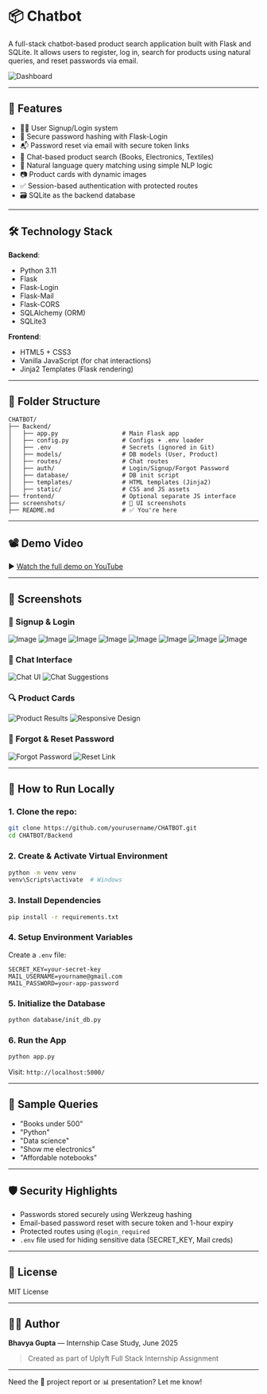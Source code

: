 # 📦  Chatbot

A full-stack chatbot-based product search application built with Flask and SQLite. It allows users to register, log in, search for products using natural queries, and reset passwords via email.

![Dashboard](screenshots/dashboard.png)

---

## 🚀 Features

- 🧑‍💻 User Signup/Login system
- 🔐 Secure password hashing with Flask-Login
- 📬 Password reset via email with secure token links
- 🛒 Chat-based product search (Books, Electronics, Textiles)
- 🧠 Natural language query matching using simple NLP logic
- 📷 Product cards with dynamic images
- ✅ Session-based authentication with protected routes
- 🗃️ SQLite as the backend database

---

## 🛠️ Technology Stack

**Backend**:
- Python 3.11
- Flask
- Flask-Login
- Flask-Mail
- Flask-CORS
- SQLAlchemy (ORM)
- SQLite3

**Frontend**:
- HTML5 + CSS3
- Vanilla JavaScript (for chat interactions)
- Jinja2 Templates (Flask rendering)

---

## 📂 Folder Structure

```
CHATBOT/
├── Backend/
│   ├── app.py                  # Main Flask app
│   ├── config.py               # Configs + .env loader
│   ├── .env                    # Secrets (ignored in Git)
│   ├── models/                 # DB models (User, Product)
│   ├── routes/                 # Chat routes
│   ├── auth/                   # Login/Signup/Forgot Password
│   ├── database/               # DB init script
│   ├── templates/              # HTML templates (Jinja2)
│   ├── static/                 # CSS and JS assets
├── frontend/                   # Optional separate JS interface
├── screenshots/                # 📸 UI screenshots
├── README.md                   # ✅ You're here
```

---

## 📽️ Demo Video

▶️ [Watch the full demo on YouTube](https://www.youtube.com/watch?v=your-demo-video-link)

---

## 📸 Screenshots

### 🔐 Signup & Login
![Image](https://github.com/user-attachments/assets/9bb944d0-1967-4161-97da-f3af9b5d3804)
![Image](https://github.com/user-attachments/assets/edbd0fd9-9659-4f95-94f4-5591408db962)
![Image](https://github.com/user-attachments/assets/5300f564-c31e-4a73-8159-70fe3bd11c85)
![Image](https://github.com/user-attachments/assets/62049cad-2061-42aa-8483-242f417e8401)
![Image](https://github.com/user-attachments/assets/e0059e54-ec60-4496-a0d5-1947ccbd27c7)
![Image](https://github.com/user-attachments/assets/1477786c-e7bd-4aa7-b510-78f20bfb0f3b)
![Image](https://github.com/user-attachments/assets/ebdda088-1376-459f-9145-e68ca39e4b98)
![Image](https://github.com/user-attachments/assets/71ab1739-a54a-4e3b-8abd-6a0b5c32de6f)

### 💬 Chat Interface
![Chat UI](screenshots/chat.png)
![Chat Suggestions](screenshots/chat_response.png)

### 🔍 Product Cards
![Product Results](screenshots/products.png)
![Responsive Design](screenshots/responsive.png)

### 🔁 Forgot & Reset Password
![Forgot Password](screenshots/forgot_password.png)
![Reset Link](screenshots/reset_email.png)

---

## 🧪 How to Run Locally

### 1. Clone the repo:
```bash
git clone https://github.com/yourusername/CHATBOT.git
cd CHATBOT/Backend
```

### 2. Create & Activate Virtual Environment
```bash
python -m venv venv
venv\Scripts\activate  # Windows
```

### 3. Install Dependencies
```bash
pip install -r requirements.txt
```

### 4. Setup Environment Variables
Create a `.env` file:
```env
SECRET_KEY=your-secret-key
MAIL_USERNAME=yourname@gmail.com
MAIL_PASSWORD=your-app-password
```

### 5. Initialize the Database
```bash
python database/init_db.py
```

### 6. Run the App
```bash
python app.py
```

Visit: `http://localhost:5000/`

---

## 💬 Sample Queries

- "Books under 500"
- "Python"
- "Data science"
- "Show me electronics"
- "Affordable notebooks"

---

## 🛡️ Security Highlights

- Passwords stored securely using Werkzeug hashing
- Email-based password reset with secure token and 1-hour expiry
- Protected routes using `@login_required`
- `.env` file used for hiding sensitive data (SECRET_KEY, Mail creds)

---

## 📘 License
MIT License

---

## 👩‍💼 Author
**Bhavya Gupta** — Internship Case Study, June 2025

> Created as part of Uplyft Full Stack Internship Assignment

---

Need the 📘 project report or 📊 presentation? Let me know!
